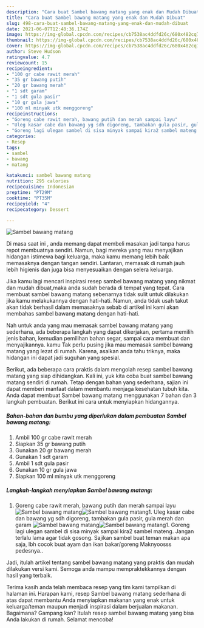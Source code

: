 ```yaml
---
description: "Cara buat Sambel bawang matang yang enak dan Mudah Dibuat"
title: "Cara buat Sambel bawang matang yang enak dan Mudah Dibuat"
slug: 498-cara-buat-sambel-bawang-matang-yang-enak-dan-mudah-dibuat
date: 2021-06-07T12:48:36.174Z
image: https://img-global.cpcdn.com/recipes/cb7538ac4ddfd26c/680x482cq70/sambel-bawang-matang-foto-resep-utama.jpg
thumbnail: https://img-global.cpcdn.com/recipes/cb7538ac4ddfd26c/680x482cq70/sambel-bawang-matang-foto-resep-utama.jpg
cover: https://img-global.cpcdn.com/recipes/cb7538ac4ddfd26c/680x482cq70/sambel-bawang-matang-foto-resep-utama.jpg
author: Steve Hudson
ratingvalue: 4.7
reviewcount: 15
recipeingredient:
- "100 gr cabe rawit merah"
- "35 gr bawang putih"
- "20 gr bawang merah"
- "1 sdt garam"
- "1 sdt gula pasir"
- "10 gr gula jawa"
- "100 ml minyak utk menggoreng"
recipeinstructions:
- "Goreng cabe rawit merah, bawang putih dan merah sampai layu"
- "Uleg kasar cabe dan bawang yg sdh digoreng, tambakan gula pasir, gula merah dan garam"
- "Goreng lagi ulegan sambel di sisa minyak sampai kira2 sambel mateng. Jangan terlalu lama agar tidak gosong. Sajikan sambel buat teman makan apa saja, lbh cocok buat ayam dan ikan bakar/goreng Maknyoosss pedesnya.."
categories:
- Resep
tags:
- sambel
- bawang
- matang

katakunci: sambel bawang matang 
nutrition: 295 calories
recipecuisine: Indonesian
preptime: "PT29M"
cooktime: "PT35M"
recipeyield: "4"
recipecategory: Dessert

---
```



![Sambel bawang matang](https://img-global.cpcdn.com/recipes/cb7538ac4ddfd26c/680x482cq70/sambel-bawang-matang-foto-resep-utama.jpg)

Di masa  saat ini , anda memang dapat membeli masakan jadi tanpa harus repot membuatnya sendiri. Namun, bagi mereka yang mau menyajikan hidangan istimewa bagi keluarga, maka kamu memang lebih baik memasaknya dengan tangan sendiri. Lantaran, memasak di rumah jauh lebih higienis dan juga bisa menyesuaikan dengan selera keluarga.

Jika kamu lagi mencari inspirasi resep sambel bawang matang yang nikmat dan mudah dibuat,maka anda sudah berada di tempat yang tepat. Cara membuat sambel bawang matang  sebenarnya tidak sulit untuk dilakukan jika kamu melakukannya dengan hati-hati. Namun, anda tidak usah takut akan tidak berhasil dalam memasaknya 
sebab di artikel ini kami akan membahas sambel bawang matang dengan hati-hati.  



Nah untuk anda yang mau memasak sambel bawang matang yang sederhana, ada beberapa langkah yang dapat dikerjakan, pertama memilih jenis bahan, kemudian pemilihan bahan segar, sampai cara membuat dan menyajikannya. kamu Tak perlu pusing jika mau memasak sambel bawang matang yang lezat di rumah. Karena, asalkan anda  tahu triknya, maka hidangan ini dapat jadi suguhan yang spesial.

Berikut, ada beberapa cara praktis  dalam mengolah resep sambel bawang matang yang siap dihidangkan. Kali ini, yuk kita coba buat sambel bawang matang sendiri di rumah. Tetap dengan bahan yang sederhana, sajian ini dapat memberi manfaat dalam membantu menjaga kesehatan tubuh kita. Anda dapat membuat Sambel bawang matang menggunakan 7 bahan dan 3 langkah pembuatan. Berikut ini cara untuk menyiapkan hidangannya.

<!--inarticleads1-->

##### Bahan-bahan dan bumbu yang diperlukan dalam pembuatan Sambel bawang matang:

1. Ambil 100 gr cabe rawit merah
1. Siapkan 35 gr bawang putih
1. Gunakan 20 gr bawang merah
1. Gunakan 1 sdt garam
1. Ambil 1 sdt gula pasir
1. Gunakan 10 gr gula jawa
1. Siapkan 100 ml minyak utk menggoreng




<!--inarticleads2-->

##### Langkah-langkah menyiapkan Sambel bawang matang:

1. Goreng cabe rawit merah, bawang putih dan merah sampai layu
<img src="https://img-global.cpcdn.com/steps/c0084551f57734d9/160x128cq70/sambel-bawang-matang-langkah-memasak-1-foto.jpg" alt="Sambel bawang matang"><img src="https://img-global.cpcdn.com/steps/e1cf5db6aee85e3b/160x128cq70/sambel-bawang-matang-langkah-memasak-1-foto.jpg" alt="Sambel bawang matang">1. Uleg kasar cabe dan bawang yg sdh digoreng, tambakan gula pasir, gula merah dan garam
<img src="https://img-global.cpcdn.com/steps/d2831c14db4d4eae/160x128cq70/sambel-bawang-matang-langkah-memasak-2-foto.jpg" alt="Sambel bawang matang"><img src="https://img-global.cpcdn.com/steps/7f18f12252d4e5df/160x128cq70/sambel-bawang-matang-langkah-memasak-2-foto.jpg" alt="Sambel bawang matang">1. Goreng lagi ulegan sambel di sisa minyak sampai kira2 sambel mateng. Jangan terlalu lama agar tidak gosong. Sajikan sambel buat teman makan apa saja, lbh cocok buat ayam dan ikan bakar/goreng Maknyoosss pedesnya..




Jadi, itulah artikel tentang  sambel bawang matang  yang praktis dan mudah dilakukan versi kami. Semoga anda mampu mempraktekkannya dengan hasil yang terbaik. 

Terima kasih anda telah membaca resep yang tim kami tampilkan di halaman ini. Harapan kami, resep  Sambel bawang matang sederhana di atas dapat membantu Anda menyiapkan makanan yang enak untuk keluarga/teman maupun menjadi inspirasi dalam berjualan makanan. Bagaimana? Gampang kan? Itulah resep sambel bawang matang yang bisa Anda lakukan di rumah. Selamat mencoba!

